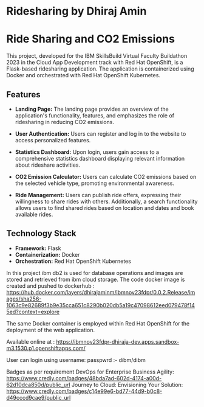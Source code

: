 # Ridesharing by Dhiraj Amin

# Ride Sharing and CO2 Emissions

This project, developed for the IBM SkillsBuild Virtual Faculty Buildathon 2023 in the Cloud App Development track with Red Hat OpenShift, is a Flask-based ridesharing application. The application is containerized using Docker and orchestrated with Red Hat OpenShift Kubernetes.

## Features

- **Landing Page:** The landing page provides an overview of the application's functionality, features, and emphasizes the role of ridesharing in reducing CO2 emissions.

- **User Authentication:** Users can register and log in to the website to access personalized features.

- **Statistics Dashboard:** Upon login, users gain access to a comprehensive statistics dashboard displaying relevant information about rideshare activities.

- **CO2 Emission Calculator:** Users can calculate CO2 emissions based on the selected vehicle type, promoting environmental awareness.

- **Ride Management:** Users can publish ride offers, expressing their willingness to share rides with others. Additionally, a search functionality allows users to find shared rides based on location and dates and book available rides.

## Technology Stack

- **Framework:** Flask
- **Containerization:** Docker
- **Orchestration:** Red Hat OpenShift Kubernetes

In this project ibm db2 is used for database operations and images are stored and retrieved from ibm cloud storage. The code docker image is created and pushed to 
dockerhub : https://hub.docker.com/layers/dhirajaminm/ibmnov23fdpr/0.0.2.Release/images/sha256-1063c9e82689f3b9e35cca651c8290b020db5a19c47098612eed079478f145ed?context=explore

The same Docker container is employed within Red Hat OpenShift for the deployment of the web application.


Available online at : https://ibmnov23fdpr-dhiraja-dev.apps.sandbox-m3.1530.p1.openshiftapps.com/

User can login using username: passpwrd :- dibm/dibm



Badges as per requirement
DevOps for Enterprise Business Agility: https://www.credly.com/badges/48bda7ad-602d-4174-a00d-62d10dca850d/public_url
Journey to Cloud: Envisioning Your Solution: https://www.credly.com/badges/c14e99e6-bd77-44d9-b0c8-d49cccd9cae9/public_url
